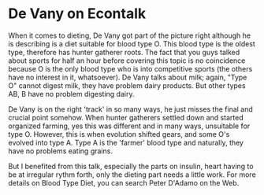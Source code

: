 # De Vany on Econtalk

When it comes to dieting, De Vany got part of the picture right
although he is describing is a diet suitable for blood type O. This
blood type is the oldest type, therefore has hunter gatherer
roots. The fact that you guys talked about sports for half an hour
before covering this topic is no coincidence because O is the only
blood type who is into competitive sports (the others have no interest
in it, whatsoever). De Vany talks about milk; again, "Type O" cannot
digest milk, they have problem dairy products. But other types AB, B
have no problem digesting dairy.

De Vany is on the right 'track' in so many ways, he just misses the
final and crucial point somehow. When hunter gatherers settled down
and started organized farming, yes this was different and in many
ways, unsuitable for type O. However, this is when evolution shifted
gears, and some O's evolved into type A. Type A is the 'farmer' blood
type and naturally, they have no problems eating grains.

But I benefited from this talk, especially the parts on insulin, heart
having to be at irregular rythm forth, only the dieting part needs a
little work. For more details on Blood Type Diet, you can search Peter
D'Adamo on the Web.
